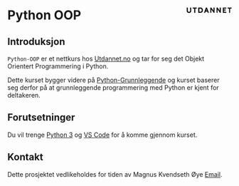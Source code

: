 # Python OOP <img src="doc/logo.png" align="right" width="20%">


## Introduksjon

`Python-OOP` er et nettkurs hos [Utdannet.no](https://www.utdannet.no/kurs/python-oop/) og tar for seg det Objekt Orientert Programmering i Python.


Dette kurset bygger videre på [Python-Grunnleggende](https://www.utdannet.no/kurs/python-grunnkurs/) og kurset baserer seg derfor på at grunnleggende programmering med Python er kjent for deltakeren.


## Forutsetninger

Du vil trenge [Python 3](https://www.python.org/) og [VS Code](https://code.visualstudio.com/) for å komme gjennom kurset.


## Kontakt

Dette prosjektet vedlikeholdes for tiden av Magnus Kvendseth Øye [Email](mailto:magnus.oye@gmail.com).
